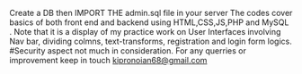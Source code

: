Create a DB then IMPORT THE admin.sql file in your server 
The codes cover basics of both front end and backend using HTML,CSS,JS,PHP and MySQL .
Note that it is a display of my practice work on User Interfaces involving Nav bar, dividing colmns, text-transforms, registration and login form logics.
#Security aspect not much in consideration.
For any querries or improvement keep in touch kipronoian68@gmail.com 